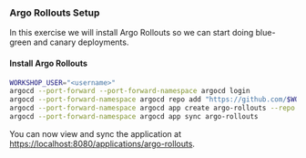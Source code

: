 ### Argo Rollouts Setup

In this exercise we will install Argo Rollouts so we can start doing blue-green and canary deployments.

#### Install Argo Rollouts

```sh
WORKSHOP_USER="<username>"
argocd --port-forward --port-forward-namespace argocd login
argocd --port-forward-namespace argocd repo add "https://github.com/$WORKSHOP_USER/ArgoCDRollouts"
argocd --port-forward-namespace argocd app create argo-rollouts --repo "https://github.com/$WORKSHOP_USER/ArgoCDRollouts" --path manifests/ArgoCD101-RolloutsController --dest-namespace argo-rollouts --dest-server https://kubernetes.default.svc
argocd --port-forward-namespace argocd app sync argo-rollouts
```

You can now view and sync the application at [https://localhost:8080/applications/argo-rollouts](https://localhost:8080/applications/argo-rollouts).

